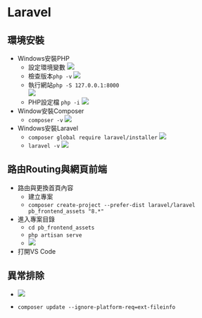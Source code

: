 Laravel
===

環境安裝
---
- Windows安裝PHP
    - 設定環境變數
    ![](https://hackmd.io/_uploads/ByGxl84H2.png)
    - 檢查版本`php -v`
    ![](https://hackmd.io/_uploads/HkRSeIErh.png)
    - 執行網站`php -S 127.0.0.1:8000`    
    ![](https://hackmd.io/_uploads/S1VN7LErn.png)
    - PHP設定檔 `php -i`
    ![](https://hackmd.io/_uploads/SJy4BIVrh.png)
- Window安裝Composer
    - `composer -v`
    ![](https://hackmd.io/_uploads/Hkxxv8NSh.png)
- Windows安裝Laravel
    - `composer global require laravel/installer`
    ![](https://hackmd.io/_uploads/BkHcd84Bn.png)
    - `laravel -v`
    ![](https://hackmd.io/_uploads/r1x06_IES2.png)


路由Routing與網頁前端
---
- 路由與更換首頁內容
    - 建立專案
    - `composer create-project --prefer-dist laravel/laravel pb_frontend_assets "8.*"` 
- 進入專案目錄
    - `cd pb_frontend_assets`
    - `php artisan serve`
    - ![](https://hackmd.io/_uploads/SykiXH_r2.png)
- 打開VS Code


異常排除
---
- ![](https://hackmd.io/_uploads/B11WZrOr3.png)

- `composer update --ignore-platform-req=ext-fileinfo`


